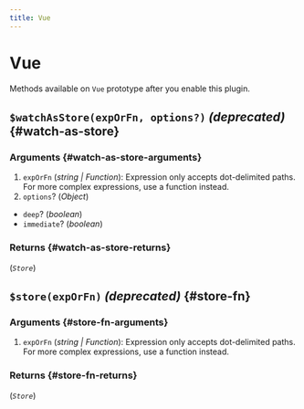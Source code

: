 ```yaml
---
title: Vue
---
```


# Vue

Methods available on `Vue` prototype after you enable this plugin.

## `$watchAsStore(expOrFn, options?)` _(deprecated)_ {#watch-as-store}

### Arguments {#watch-as-store-arguments}

1. `expOrFn` (_string | Function_): Expression only accepts dot-delimited paths. For more complex expressions, use a function instead.
2. `options`? (_Object_)

- `deep`? (_boolean_)
- `immediate`? (_boolean_)

### Returns {#watch-as-store-returns}

(_`Store`_)

## `$store(expOrFn)` _(deprecated)_ {#store-fn}

### Arguments {#store-fn-arguments}

1. `expOrFn` (_string | Function_): Expression only accepts dot-delimited paths. For more complex expressions, use a function instead.

### Returns {#store-fn-returns}

(_`Store`_)
